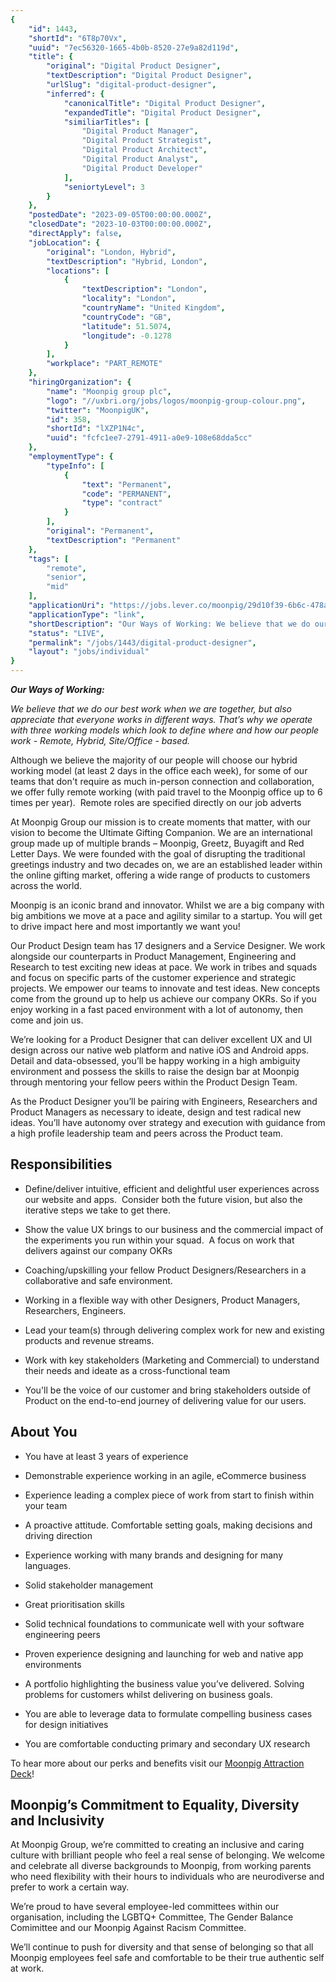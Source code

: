 ```yaml
---
{
	"id": 1443,
	"shortId": "6T8p70Vx",
	"uuid": "7ec56320-1665-4b0b-8520-27e9a82d119d",
	"title": {
		"original": "Digital Product Designer",
		"textDescription": "Digital Product Designer",
		"urlSlug": "digital-product-designer",
		"inferred": {
			"canonicalTitle": "Digital Product Designer",
			"expandedTitle": "Digital Product Designer",
			"similiarTitles": [
				"Digital Product Manager",
				"Digital Product Strategist",
				"Digital Product Architect",
				"Digital Product Analyst",
				"Digital Product Developer"
			],
			"seniortyLevel": 3
		}
	},
	"postedDate": "2023-09-05T00:00:00.000Z",
	"closedDate": "2023-10-03T00:00:00.000Z",
	"directApply": false,
	"jobLocation": {
		"original": "London, Hybrid",
		"textDescription": "Hybrid, London",
		"locations": [
			{
				"textDescription": "London",
				"locality": "London",
				"countryName": "United Kingdom",
				"countryCode": "GB",
				"latitude": 51.5074,
				"longitude": -0.1278
			}
		],
		"workplace": "PART_REMOTE"
	},
	"hiringOrganization": {
		"name": "Moonpig group plc",
		"logo": "//uxbri.org/jobs/logos/moonpig-group-colour.png",
		"twitter": "MoonpigUK",
		"id": 358,
		"shortId": "lXZP1N4c",
		"uuid": "fcfc1ee7-2791-4911-a0e9-108e68dda5cc"
	},
	"employmentType": {
		"typeInfo": [
			{
				"text": "Permanent",
				"code": "PERMANENT",
				"type": "contract"
			}
		],
		"original": "Permanent",
		"textDescription": "Permanent"
	},
	"tags": [
		"remote",
		"senior",
		"mid"
	],
	"applicationUri": "https://jobs.lever.co/moonpig/29d10f39-6b6c-478a-b95a-235552621155/apply",
	"applicationType": "link",
	"shortDescription": "Our Ways of Working: We believe that we do our best work when we are together, but also appreciate that everyone works in different ways. That’s’ why we operate with three working models which look",
	"status": "LIVE",
	"permalink": "/jobs/1443/digital-product-designer",
	"layout": "jobs/individual"
}
---
```

<p><strong><em>Our Ways of Working:</em></strong></p><p><em>We believe that we do our best work when we are together, but also appreciate that everyone works in different ways. That’s why we operate with three working models which look to define where and how our people work - Remote, Hybrid, Site/Office - based.&nbsp;</em></p><p>Although we believe the majority of our people will choose our hybrid working model (at least 2 days in the office each week), for some of our teams that don't require as much in-person connection and collaboration, we offer fully remote working (with paid travel to the Moonpig office up to 6 times per year).&nbsp; Remote roles are specified directly on our job adverts</p><p>At Moonpig Group our mission is to create moments that matter, with our vision to become the Ultimate Gifting Companion. We are an international group made up of multiple brands – Moonpig, Greetz, Buyagift and Red Letter Days. We were founded with the goal of disrupting the traditional greetings industry and two decades on, we are an established leader within the online gifting market, offering a wide range of products to customers across the world.</p><p>Moonpig is an iconic brand and innovator. Whilst we are a big company with big ambitions we move at a pace and agility similar to a startup. You will get to drive impact here and most importantly we want you!</p><p>Our Product Design team has 17 designers and a Service Designer. We work alongside our counterparts in Product Management, Engineering and Research to test exciting new ideas at pace. We work in tribes and squads and focus on specific parts of the customer experience and strategic projects. We empower our teams to innovate and test ideas. New concepts come from the ground up to help us achieve our company OKRs. So if you enjoy working in a fast paced environment with a lot of autonomy, then come and join us.&nbsp;</p><p>We’re looking for a Product Designer that can deliver excellent UX and UI design across our native web platform and native iOS and Android apps. Detail and data-obsessed, you’ll be happy working in a high ambiguity environment and possess the skills to raise the design bar at Moonpig through mentoring your fellow peers within the Product Design Team.</p><p>As the Product Designer you’ll be pairing with Engineers, Researchers and Product Managers as necessary to ideate, design and test radical new ideas. You’ll have autonomy over strategy and execution with guidance from a high profile leadership team and peers across the Product team.&nbsp;</p><h2>Responsibilities</h2><ul><li><p>Define/deliver intuitive, efficient and delightful user experiences across our website and apps.&nbsp; Consider both the future vision, but also the iterative steps we take to get there.</p></li><li><p>Show the value UX brings to our business and the commercial impact of the experiments you run within your squad.&nbsp; A focus on work that delivers against our company OKRs</p></li><li><p>Coaching/upskilling your fellow Product Designers/Researchers in a collaborative and safe environment.</p></li><li><p>Working in a flexible way with other Designers, Product Managers, Researchers, Engineers.&nbsp;</p></li><li><p>Lead your team(s) through delivering complex work for new and existing products and revenue streams.</p></li><li><p>Work with key stakeholders (Marketing and Commercial) to understand their needs and ideate as a cross-functional team</p></li><li><p>You'll be the voice of our customer and bring stakeholders outside of Product on the end-to-end journey of delivering value for our users.</p></li></ul><h2>About You</h2><ul><li><p>You have at least 3 years of experience</p></li><li><p>Demonstrable experience working in an agile, eCommerce business</p></li><li><p>Experience leading a complex piece of work from start to finish within your team</p></li><li><p>A proactive attitude. Comfortable setting goals, making decisions and driving direction</p></li><li><p>Experience working with many brands and designing for many languages.</p></li><li><p>Solid stakeholder management&nbsp;</p></li><li><p>Great prioritisation skills</p></li><li><p>Solid technical foundations to communicate well with your software engineering peers</p></li><li><p>Proven experience designing and launching for web and native app environments</p></li><li><p>A portfolio highlighting the business value you’ve delivered. Solving problems for customers whilst delivering on business goals.</p></li><li><p>You are able to leverage data to formulate compelling business cases for design initiatives</p></li><li><p>You are comfortable conducting primary and secondary UX research</p></li></ul><p>To hear more about our perks and benefits visit our <a target="_blank" rel="noopener noreferrer nofollow" href="https://bit.ly/3agjMW8">Moonpig Attraction Deck</a>!</p><h2>Moonpig’s Commitment to Equality, Diversity and Inclusivity&nbsp;</h2><p>At Moonpig Group, we’re committed to creating an inclusive and caring culture with brilliant people who feel a real sense of belonging. We welcome and celebrate all diverse backgrounds to Moonpig, from working parents who need flexibility with their hours to individuals who are neurodiverse and prefer to work a certain way.&nbsp;</p><p>We’re proud to have several employee-led committees within our organisation, including the LGBTQ+ Committee, The Gender Balance Comimittee and our Moonpig Against Racism Committee.&nbsp;</p><p>We’ll continue to push for diversity and that sense of belonging so that all Moonpig employees feel safe and comfortable to be their true authentic self at work.</p>
